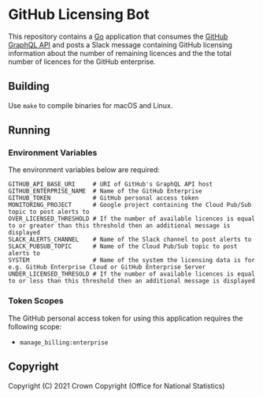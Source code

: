 # GitHub Licensing Bot
This repository contains a [Go](https://golang.org/) application that consumes the [GitHub GraphQL API](https://docs.github.com/en/graphql) and posts a Slack message containing GitHub licensing information about the number of remaining licences and the the total number of licences for the GitHub enterprise.

## Building
Use `make` to compile binaries for macOS and Linux.

## Running
### Environment Variables
The environment variables below are required:

```
GITHUB_API_BASE_URI     # URI of GitHub's GraphQL API host
GITHUB_ENTERPRISE_NAME  # Name of the GitHub Enterprise
GITHUB_TOKEN            # GitHub personal access token
MONITORING_PROJECT      # Google project containing the Cloud Pub/Sub topic to post alerts to
OVER_LICENSED_THRESHOLD # If the number of available licences is equal to or greater than this threshold then an additional message is displayed
SLACK_ALERTS_CHANNEL    # Name of the Slack channel to post alerts to
SLACK_PUBSUB_TOPIC      # Name of the Cloud Pub/Sub topic to post alerts to
SYSTEM                  # Name of the system the licensing data is for e.g. GitHub Enterprise Cloud or GitHub Enterprise Server
UNDER_LICENSED_THRESOLD # If the number of available licences is equal to or less than this threshold then an additional message is displayed
```

### Token Scopes
The GitHub personal access token for using this application requires the following scope:

- `manage_billing:enterprise`

## Copyright
Copyright (C) 2021 Crown Copyright (Office for National Statistics)